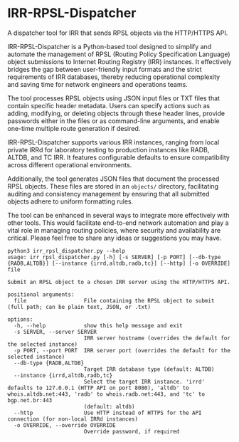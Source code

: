 # IRR-RPSL-Dispatcher
A dispatcher tool for IRR that sends RPSL objects via the HTTP/HTTPS API.

IRR-RPSL-Dispatcher is a Python-based tool designed to simplify and automate the management of RPSL (Routing Policy Specification Language) object submissions to Internet Routing Registry (IRR) instances. It effectively bridges the gap between user-friendly input formats and the strict requirements of IRR databases, thereby reducing operational complexity and saving time for network engineers and operations teams.

The tool processes RPSL objects using JSON input files or TXT files that contain specific header metadata. Users can specify actions such as adding, modifying, or deleting objects through these header lines, provide passwords either in the files or as command-line arguments, and enable one-time multiple route generation if desired.

IRR-RPSL-Dispatcher supports various IRR instances, ranging from local private IRRd for laboratory testing to production instances like RADB, ALTDB, and TC IRR. It features configurable defaults to ensure compatibility across different operational environments.

Additionally, the tool generates JSON files that document the processed RPSL objects. These files are stored in an `objects/` directory, facilitating auditing and consistency management by ensuring that all submitted objects adhere to uniform formatting rules.

The tool can be enhanced in several ways to integrate more effectively with other tools. This would facilitate end-to-end network automation and play a vital role in managing routing policies, where security and availability are critical. Please feel free to share any ideas or suggestions you may have.

```
python3 irr_rpsl_dispatcher.py --help
usage: irr_rpsl_dispatcher.py [-h] [-s SERVER] [-p PORT] [--db-type {RADB,ALTDB}] [--instance {irrd,altdb,radb,tc}] [--http] [-o OVERRIDE] file

Submit an RPSL object to a chosen IRR server using the HTTP/HTTPS API.

positional arguments:
  file                  File containing the RPSL object to submit (full path; can be plain text, JSON, or .txt)

options:
  -h, --help            show this help message and exit
  -s SERVER, --server SERVER
                        IRR server hostname (overrides the default for the selected instance)
  -p PORT, --port PORT  IRR server port (overrides the default for the selected instance)
  --db-type {RADB,ALTDB}
                        Target IRR database type (default: ALTDB)
  --instance {irrd,altdb,radb,tc}
                        Select the target IRR instance. 'irrd' defaults to 127.0.0.1 (HTTP API on port 8080), 'altdb' to whois.altdb.net:443, 'radb' to whois.radb.net:443, and 'tc' to bgp.net.br:443
                        (default: altdb)
  --http                Use HTTP instead of HTTPS for the API connection (for non-local IRRd instances)
  -o OVERRIDE, --override OVERRIDE
                        Override password, if required
```
